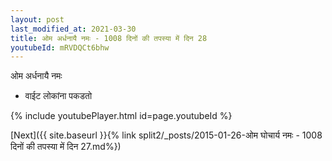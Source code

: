 ```yaml
---
layout: post
last_modified_at: 2021-03-30
title: ओम अर्धनायै नमः - 1008 दिनों की तपस्या में दिन 28
youtubeId: mRVDQCt6bhw
---
```

 
 
 ओम अर्धनायै नमः  
 
 -  वाईट लोकांना पकडतो 
 
  
 
  
 
 
 
 
 
 


{% include youtubePlayer.html id=page.youtubeId %}
 
[Next]({{ site.baseurl }}{% link  split2/_posts/2015-01-26-ओम घोचार्य नमः - 1008 दिनों की तपस्या में दिन 27.md%})
 
